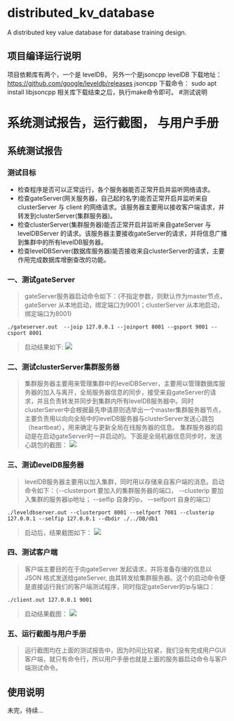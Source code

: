 # distributed_kv_database
A distributed key value database for database training design.
## 项目编译运行说明
项目依赖库有两个，一个是 levelDB， 另外一个是jsoncpp
    levelDB 下载地址： https://github.com/google/leveldb/releases
    jsoncpp 下载命令： sudo apt install libjsoncpp
相关库下载结束之后，执行make命令即可。
#测试说明
# 系统测试报告，运行截图， 与用户手册
## 系统测试报告
### 测试目标
- 检查程序是否可以正常运行，各个服务器能否正常开启并监听网络请求。
- 检查gateServer(网关服务器，自己起的名字)能否正常开启并监听来自clusterServer 与 client 的网络请求。该服务器主要用以接收客户端请求，并转发到clusterServer(集群服务器)。
- 检查clusterServer(集群服务器)能否正常开启并监听来自gateServer 与 levelDBServer 的请求。该服务器主要接收gateServer的请求，并将信息广播到集群中的所有levelDB服务器。
- 检查levelDBServer(数据库服务器)能否接收来自clusterServer的请求，主要作用完成数据库增删查改的功能。



### 一、测试gateServer
> gateServer服务器启动命令如下：(不指定参数，则默认作为master节点，gateServer 从本地启动，绑定端口为9001；clusterServer 从本地启动，绑定端口为8001)
```
./gateserver.out  --joip 127.0.0.1 --joinport 8001 --gsport 9001 --csport 8001
```
> 启动结果如下:
![](./picture/运行截图/gs.png)


### 二、测试clusterServer集群服务器
> 集群服务器主要用来管理集群中的levelDBServer，主要用以管理数据库服务器的加入与离开，全局服务器信息的同步，接受来自gateServer的请求，并且负责转发并同步到集群内所有levelDB服务器中。同时clusterServer中会根据最先申请原则选举出一个master集群服务器节点，主要负责用以向向全局中的levelDB服务器与clusterServer发送心跳包（heartbeat），用来确定与更新全局在线服务器的信息。
集群服务器的启动是在启动gateServer时一并启动的。下面是全局机器信息同步时，发送心跳包的截图：
![](../picture/运行截图/heartBeat.png)

### 三、测试levelDB服务器
> levelDB服务器主要用以加入集群，同时用以存储来自客户端的消息。启动命令如下：（--clusterport 要加入的集群服务器的端口， --clusterip 要加入集群的服务器ip地址； --selfip 自身的ip， --selfport 自身的端口）
```
./leveldbserver.out --clusterport 8001 --selfport 7001 --clusterip 127.0.0.1 --selfip 127.0.0.1 --dbdir ./../DB/db1
```
> 启动后，结果截图如下：
![](../picture/运行截图/addLevelDb.png)
### 四、测试客户端
> 客户端主要目的在于向gateServer 发起请求，并将准备存储的信息以 JSON 格式发送给gateServer, 由其转发给集群服务器。这个的启动命令便是直接运行我们的客户端测试程序，同时指定gateServer的ip与端口：
```
./client.out 127.0.0.1 9001
```
> 启动结果截图：
![](../picture/运行截图/clientTest.png)

### 五、运行截图与用户手册
> 运行截图均在上面的测试报告中，因为时间比较紧，我们没有完成用户GUI客户端，就只有命令行，所以用户手册也就是上面的服务器启动命令与客户端测试命令。


## 使用说明
未完，待续...
